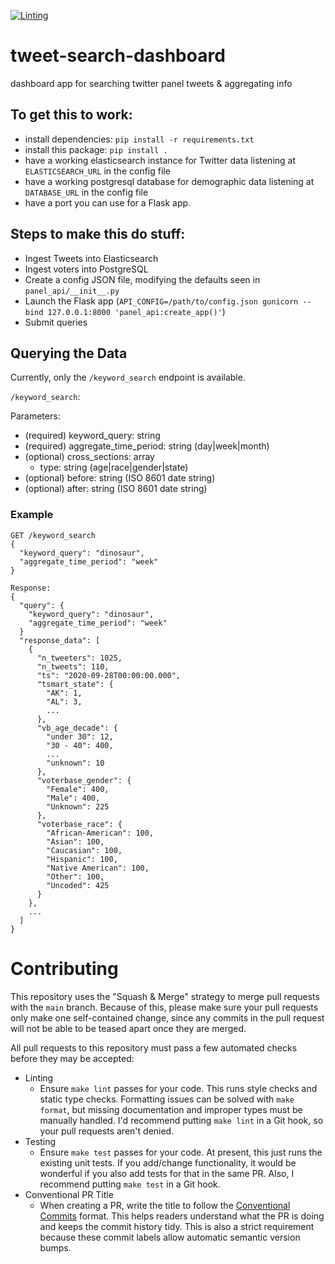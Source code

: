 [![Linting](https://github.com/hdelc/tweet-search-dashboard/actions/workflows/lint.yml/badge.svg)](https://github.com/hdelc/tweet-search-dashboard/actions/workflows/lint.yml)
# tweet-search-dashboard
dashboard app for searching twitter panel tweets &amp; aggregating info

## To get this to work:
- install dependencies: `pip install -r requirements.txt`
- install this package: `pip install .`
- have a working elasticsearch instance for Twitter data listening at `ELASTICSEARCH_URL` in the config file
- have a working postgresql database for demographic data listening at `DATABASE_URL` in the config file
- have a port you can use for a Flask app.

## Steps to make this do stuff:
- Ingest Tweets into Elasticsearch
- Ingest voters into PostgreSQL
- Create a config JSON file, modifying the defaults seen in `panel_api/__init__.py`
- Launch the Flask app (`API_CONFIG=/path/to/config.json gunicorn --bind 127.0.0.1:8000 'panel_api:create_app()'`)
- Submit queries

## Querying the Data
Currently, only the `/keyword_search` endpoint is available.

`/keyword_search`:

Parameters:
- (required) keyword_query: string
- (required) aggregate_time_period: string (day|week|month)
- (optional) cross_sections: array
  - type: string (age|race|gender|state)
- (optional) before: string (ISO 8601 date string)
- (optional) after: string (ISO 8601 date string)


### Example
```
GET /keyword_search
{
  "keyword_query": "dinosaur",
  "aggregate_time_period": "week"
}
```
```
Response:
{
  "query": {
    "keyword_query": "dinosaur",
    "aggregate_time_period": "week"
  }
  "response_data": [
    {
      "n_tweeters": 1025,
      "n_tweets": 110,
      "ts": "2020-09-28T00:00:00.000",
      "tsmart_state": {
        "AK": 1,
        "AL": 3,
        ...
      },
      "vb_age_decade": {
        "under 30": 12,
        "30 - 40": 400,
        ...
        "unknown": 10
      },
      "voterbase_gender": {
        "Female": 400,
        "Male": 400,
        "Unknown": 225
      },
      "voterbase_race": {
        "African-American": 100,
        "Asian": 100,
        "Caucasian": 100,
        "Hispanic": 100,
        "Native American": 100,
        "Other": 100,
        "Uncoded": 425
      }
    },
    ...
  ]
}
```

# Contributing

This repository uses the "Squash & Merge" strategy to merge pull requests with the `main` branch. Because of this, please make sure your pull requests only make one self-contained change, since any commits in the pull request will not be able to be teased apart once they are merged.

All pull requests to this repository must pass a few automated checks before they may be accepted:

- Linting
  - Ensure `make lint` passes for your code. This runs style checks and static type checks. Formatting issues can be solved with `make format`, but missing documentation and improper types must be manually handled. I'd recommend putting `make lint` in a Git hook, so your pull requests aren't denied.
- Testing
  - Ensure `make test` passes for your code. At present, this just runs the existing unit tests. If you add/change functionality, it would be wonderful if you also add tests for that in the same PR. Also, I recommend putting `make test` in a Git hook.
- Conventional PR Title
  - When creating a PR, write the title to follow the [Conventional Commits](https://www.conventionalcommits.org/en/v1.0.0/#summary) format. This helps readers understand what the PR is doing and keeps the commit history tidy. This is also a strict requirement because these commit labels allow automatic semantic version bumps.
